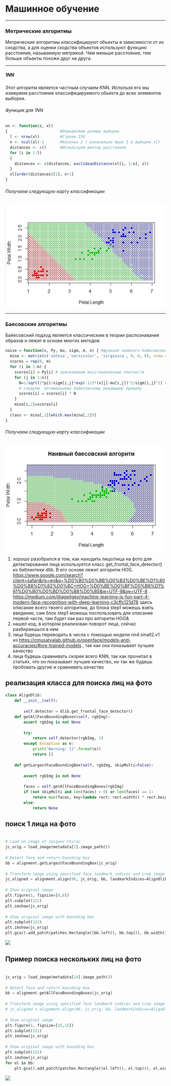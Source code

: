 # Машинное обучение
***
### Метрические алгоритмы
Метрические алгоритмы классифицируют объекты в зависимости от их сходства, а для оценки сходства объектов используют функцию расстояния, называемую метрикой. Чем меньше расстояние, тем больше объекты похожи друг на друга.
***
##### 1NN
 Этот алгоритм является частным случаем KNN. Использя его мы измеряем расстояние классифицируемого обьекта до всех элементов выборки.
###### Функция для 1NN
```R
nn <- function(z, xl) 
{                       #Определяем размер выборки
  l <- nrow(xl)         #Строки 150       
  n <- ncol(xl)-1       #Колонки 2 ( изначально было 3 в выборке xl)
  distances <- c()      #Используем вектор расстояния
  for (i in 1:l)
  {
    distances <- c(distances, euclideanDistance(xl[i, 1:n], z))
  }
  xl[order(distances)[1], n+1]
} 
```

###### Получаем следующую карту классификации
![Иллюстрация к проекту](https://github.com/MinaevYuriy/SMPR/blob/master/1G_7rOwyOS4.jpg)

***
### Баесовские алгоритмы
Байесовский подход является классическим в теории распознавания образов и лежит в основе многих методов.
```R
naive = function(x, Py, mu, sigm, m, n) { #функция наивного байесовского классификатора
  mina <- matrix(c('setosa','versicolor', 'virginica', 0, 0, 0), nrow = 3, ncol = 2) #3 класса, 2 признака
  scores = rep(0, m) 
  for (i in 1:m) {
    scores[i] = Py[i] # присваиваем восстановленные плотности
    for (j in 1:n){
      N=1/sqrt(2*pi)/sigm[i,j]*exp(-1/2*(x[j]-mu[i,j])^2/sigm[i,j]^2) #гауссовское нормальнное распределение
      # следуем  оптимальному байесовскому решающему правилу
      scores[i] = scores[i] * N 
    }
    mina[i,2]=scores[i]
  }
  class <- mina[,1][which.max(mina[,2])]
}

```
###### Получаем следующую карту классификации
![Иллюстрация к проекту](https://github.com/MinaevYuriy/SMPR/blob/master/yN3XIGM0m0I.jpg)
    
      
1. хорошо разобрался в том, как находить лицо/лица на фото
	для детектирования лица используется класс get_frontal_face_detector() из библиотеки dlib. В его основе лежит алгоритм HOG. https://www.google.com/search?client=safari&rls=en&q=%D0%B0%D0%BB%D0%B3%D0%BE%D1%80%D0%B8%D1%82%D0%BC+HOG+%D0%BE%D0%BF%D0%B8%D1%81%D0%B0%D0%BD%D0%B8%D0%B5&ie=UTF-8&oe=UTF-8 . 
	https://medium.com/@ageitgey/machine-learning-is-fun-part-4-modern-face-recognition-with-deep-learning-c3cffc121d78 здесь описание всего твоего алгоритма, до блока step1 можешь взять введение, сам блок step1 можешь поспользовать для описание первой части, там будет как раз про алгоритм HOG&
2. нашел код, в котором реализован поворот лица, сейчас разбираешься в нем
3. лица будешь переводить в числа с помощью модели nn4.small2.v1 из https://cmusatyalab.github.io/openface/models-and-accuracies/#pre-trained-models , так как она показывает лучшее качество
4. лица будешь сравнивать скорее всего KNN, так как прочитал в статьях, что он показывает лучшее качество, но так же будешь пробовать другие и сравнивать качество

## реализация класса для поиска лиц на фото

```python
class AlignDlib:
    def __init__(self):

        self.detector = dlib.get_frontal_face_detector()
	def getAllFaceBoundingBoxes(self, rgbImg):
        assert rgbImg is not None

        try:
            return self.detector(rgbImg, 1)
        except Exception as e:
            print("Warning: {}".format(e))
            return []

    def getLargestFaceBoundingBox(self, rgbImg, skipMulti=False):

        assert rgbImg is not None

        faces = self.getAllFaceBoundingBoxes(rgbImg)
        if (not skipMulti and len(faces) > 0) or len(faces) == 1:
            return max(faces, key=lambda rect: rect.width() * rect.height())
        else:
            return None
```

## поиск 1 лица на фото

```python

# Load an image of Jacques Chirac
jc_orig = load_image(metadata[2].image_path())

# Detect face and return bounding box
bb = alignment.getLargestFaceBoundingBox(jc_orig)

# Transform image using specified face landmark indices and crop image to 96x96
jc_aligned = alignment.align(96, jc_orig, bb, landmarkIndices=AlignDlib.OUTER_EYES_AND_NOSE)

# Show original image
plt.figure(1, figsize=[8,8])
plt.subplot(121)
plt.imshow(jc_orig)

# Show original image with bounding box
plt.subplot(122)
plt.imshow(jc_orig)
plt.gca().add_patch(patches.Rectangle((bb.left(), bb.top()), bb.width(), bb.height(), fill=False, color='red'))

```

<img src='./img1.png'>

## Пример поиска нескольких лиц на фото

```python

jc_orig = load_image(metadata[24].image_path())

# Detect face and return bounding box
bb = alignment.getAllFaceBoundingBoxes(jc_orig)

# Transform image using specified face landmark indices and crop image to 96x96
# jc_aligned = alignment.align(96, jc_orig, bb, landmarkIndices=AlignDlib.OUTER_EYES_AND_NOSE)

# Show original image
plt.figure(1, figsize=[15,15])
plt.subplot(121)
plt.imshow(jc_orig)

# Show original image with bounding box
plt.subplot(122)
plt.imshow(jc_orig)
for el in bb:
    plt.gca().add_patch(patches.Rectangle((el.left(), el.top()), el.width(), el.height(), fill=False, color='red'))

```
<img src='./img2.png'>

